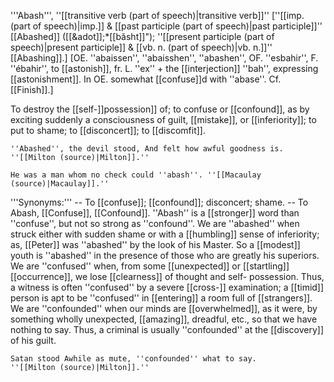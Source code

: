 '''Abash''', ''[[transitive verb (part of speech)|transitive verb]]'' [''[[imp. (part of speech)|imp.]] & [[past participle (part of speech)|past participle]]'' [[Abashed]] ([[&adot]];*[[b&abreve;sht]]"); ''[[present participle (part of speech)|present participle]] & [[vb. n. (part of speech)|vb. n.]]'' [[Abashing]].] [OE. ''abaissen'', ''abaisshen'', ''abashen'', OF. ''esbahir'', F. ''&eacute;bahir'', to [[astonish]], fr. L. ''ex'' + the [[interjection]] ''bah'', expressing [[astonishment]]. In OE. somewhat [[confuse]]d with ''abase''. Cf. [[Finish]].]

To destroy the [[self-]]possession]] of; to confuse or [[confound]], as by exciting suddenly a consciousness of guilt, [[mistake]], or [[inferiority]]; to put to shame; to [[disconcert]]; to [[discomfit]].

<code>''Abashed'', the devil stood, And felt how awful goodness is. ''[[Milton (source)|Milton]].''</code>

<code>He was a man whom no check could ''abash''. ''[[Macaulay (source)|Macaulay]].''</code>

'''Synonyms:''' -- To [[confuse]]; [[confound]]; disconcert; shame. -- To Abash, [[Confuse]], [[Confound]]. ''Abash'' is a [[stronger]] word than ''confuse'', but not so strong as ''confound''. We are ''abashed'' when struck either with sudden shame or with a [[humbling]] sense of inferiority; as, [[Peter]] was ''abashed'' by the look of his Master. So a [[modest]] youth is ''abashed'' in the presence of those who are greatly his superiors. We are ''confused'' when, from some [[unexpected]] or [[startling]] [[occurrence]], we lose [[clearness]] of thought and self- possession. Thus, a witness is often ''confused'' by a severe [[cross-]] examination; a [[timid]] person is apt to be ''confused'' in [[entering]] a room full of [[strangers]]. We are ''confounded'' when our minds are [[overwhelmed]], as it were, by something wholly unexpected, [[amazing]], dreadful, etc., so that we have nothing to say. Thus, a criminal is usually ''confounded'' at the [[discovery]] of his guilt.

<code>Satan stood Awhile as mute, ''confounded'' what to say. ''[[Milton (source)|Milton]].''</code>